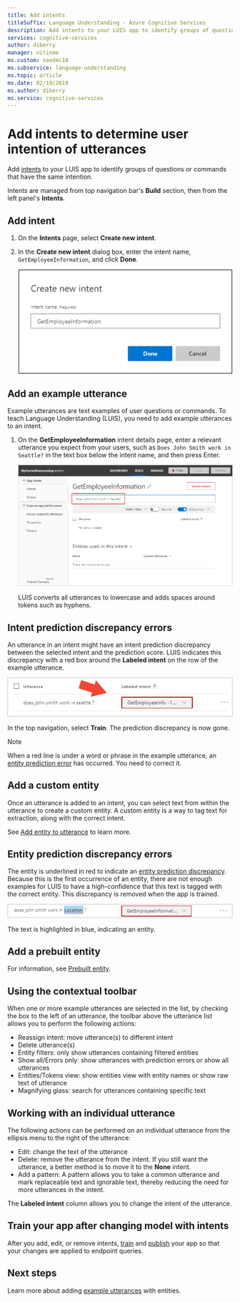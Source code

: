 ```yaml
---
title: Add intents
titleSuffix: Language Understanding - Azure Cognitive Services
description: Add intents to your LUIS app to identify groups of questions or commands that have the same intentions. 
services: cognitive-services
author: diberry
manager: nitinme
ms.custom: seodec18
ms.subservice: language-understanding
ms.topic: article
ms.date: 02/19/2019
ms.author: diberry
ms.service: cognitive-services
---
```


# Add intents to determine user intention of utterances

Add [intents](luis-concept-intent.md) to your LUIS app to identify groups of questions or commands that have the same intention. 

Intents are managed from top navigation bar's **Build** section, then from the left panel's **Intents**. 

## Add intent

1. On the **Intents** page, select **Create new intent**.

1. In the **Create new intent** dialog box, enter the intent name, `GetEmployeeInformation`, and click **Done**.

    ![Add Intent](./media/luis-how-to-add-intents/Addintent-dialogbox.png)

## Add an example utterance

Example utterances are text examples of user questions or commands. To teach Language Understanding (LUIS), you need to add example utterances to an intent.

1. On the **GetEmployeeInformation** intent details page, enter a relevant utterance you expect from your users, such as `Does John Smith work in Seattle?` in the text box below the intent name, and then press Enter.
 
    ![Screenshot of Intents details page, with utterance highlighted](./media/luis-how-to-add-intents/add-new-utterance-to-intent.png) 

    LUIS converts all utterances to lowercase and adds spaces around tokens such as hyphens.

## Intent prediction discrepancy errors 

An utterance in an intent might have an intent prediction discrepancy between the selected intent and the prediction score. LUIS indicates this discrepancy with a red box around the **Labeled intent** on the row of the example utterance. 

![Screenshot of Intents details page, with utterance prediction discrepancy errors](./media/luis-how-to-add-intents/prediction-discrepancy-intent.png) 

In the top navigation, select **Train**. The prediction discrepancy is now gone.

> [!Note]
> When a red line is under a word or phrase in the example utterance, an [entity prediction error](luis-how-to-add-example-utterances.md#entity-status-predictions) has occurred. You need to correct it. 

## Add a custom entity

Once an utterance is added to an intent, you can select text from within the utterance to create a custom entity. A custom entity is a way to tag text for extraction, along with the correct intent. 

See [Add entity to utterance](luis-how-to-add-example-utterances.md) to learn more.

## Entity prediction discrepancy errors 

The entity is underlined in red to indicate an [entity prediction discrepancy](luis-how-to-add-example-utterances.md#entity-status-predictions). Because this is the first occurrence of an entity, there are not enough examples for LUIS to have a high-confidence that this text is tagged with the correct entity. This discrepancy is removed when the app is trained. 

![Screenshot of Intents details page, custom entity name highlighted in blue](./media/luis-how-to-add-intents/create-custom-entity-name-blue-highlight.png) 

The text is highlighted in blue, indicating an entity.  

## Add a prebuilt entity

For information, see [Prebuilt entity](luis-how-to-add-entities.md#add-prebuilt-entity).

## Using the contextual toolbar

When one or more example utterances are selected in the list, by checking the box to the left of an utterance, the toolbar above the utterance list allows you to perform the following actions:

* Reassign intent: move utterance(s) to different intent
* Delete utterance(s)
* Entity filters: only show utterances containing filtered entities
* Show all/Errors only: show utterances with prediction errors or show all utterances
* Entities/Tokens view: show entities view with entity names or show raw text of utterance
* Magnifying glass: search for utterances containing specific text

## Working with an individual utterance

The following actions can be performed on an individual utterance from the ellipsis menu to the right of the utterance:

* Edit: change the text of the utterance
* Delete: remove the utterance from the intent. If you still want the utterance, a better method is to move it to the **None** intent. 
* Add a pattern: A pattern allows you to take a common utterance and mark replaceable text and ignorable text, thereby reducing the need for more utterances in the intent. 

The **Labeled intent** column allows you to change the intent of the utterance.

## Train your app after changing model with intents

After you add, edit, or remove intents, [train](luis-how-to-train.md) and [publish](luis-how-to-publish-app.md) your app so that your changes are applied to endpoint queries. 

## Next steps

Learn more about adding [example utterances](luis-how-to-add-example-utterances.md) with entities. 
